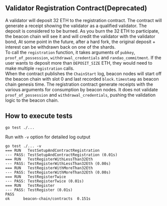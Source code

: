 ## Validator Registration Contract(Deprecated)

A validator will deposit 32 ETH to the registration
contract. The contract will generate a receipt showing the validator as a
qualified validator. 
The deposit is considered to be burned. As you burn the 32 ETH to participate,
the beacon chain will see it and will credit the validator with the validator bond,
At some point in the future, after a hard fork,
the original deposit + interest can be withdrawn back on one of the shards.  
To call the `registration` function, it takes arguments of `pubkey`, 
`proof_of_possession`, `withdrawal_credentials` and `randao_commitment`. 
If the user wants to deposit more than `DEPOSIT_SIZE` ETH, they would
need to make multiple `registration` calls.  
When the contract publishes the `ChainStart` log, beacon nodes will
start off the beacon chain with slot 0 and last recorded `block.timestamp`
as beacon chain genesis time.
The registration contract generate receipts with the various arguments
for consumption by beacon nodes. It does not validate `proof_of_possession`
and `withdrawal_credentials`, pushing the validation logic to the
beacon chain.

## How to execute tests

```
go test ./...

```

Run with `-v` option for detailed log output

```
go test ./... -v
=== RUN   TestSetupAndContractRegistration
--- PASS: TestSetupAndContractRegistration (0.01s)
=== RUN   TestRegisterWithLessThan32Eth
--- PASS: TestRegisterWithLessThan32Eth (0.00s)
=== RUN   TestRegisterWithMoreThan32Eth
--- PASS: TestRegisterWithMoreThan32Eth (0.00s)
=== RUN   TestRegisterTwice
--- PASS: TestRegisterTwice (0.01s)
=== RUN   TestRegister
--- PASS: TestRegister (0.01s)
PASS
ok      beacon-chain/contracts  0.151s
```